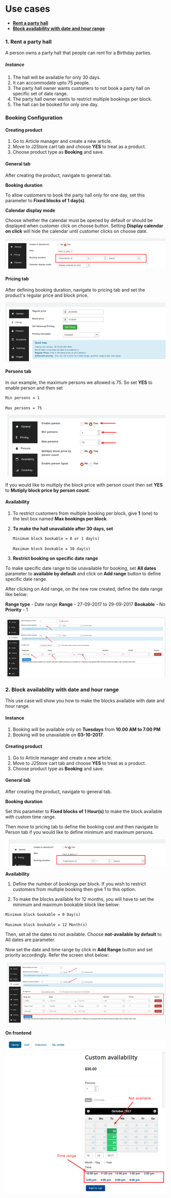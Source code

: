 # Use cases

* **[Rent a party hall](#rent-party-hall)**
* **[Block availability with date and hour range](#custom-date-time-range)**

<a name="rent-party-hall"></a>
### 1. Rent a party hall

A person owns a party hall that people can rent for a Birthday parties. 

##### Instance

1. The hall will be available for only 30 days.
1. It can accommodate upto 75 people.
2. The party hall owner wants customers to not book a party hall on specific set of date range. 
3. The party hall owner wants to restrict multiple bookings per block.
4. The hall can be booked for only one day.

### Booking Configuration

#### Creating product

1. Go to Article manager and create a new article.
2. Move to J2Store cart tab and choose **YES** to treat as a product.
3. Choose product type as **Booking** and save.

#### General tab

After creating the product, navigate to general tab.

**Booking duration**

To allow customers to book the party hall only for one day, set this parameter to **Fixed blocks of 1 day(s)**.

**Calendar display mode**

Choose whether the calendar must be opened by default or should be displayed when customer click on choose button. Setting **Display calendar on click** will hide the calendar until customer clicks on choose date.

![](./assets/images/usecase1-booking-duration.png)

#### Pricing tab

After defining booking duration, navigate to pricing tab and set the product's regular price and block price.

![](./assets/images/usecase1-booking-pricing.png)

#### Persons tab

In our example, the maximum persons we allowed is 75. So set **YES** to enable person and then set

```
Min persons = 1

Max persons = 75
```
![](./assets/images/usecase1-booking-person.png)

If you would like to multiply the block price with person count then set **YES** to **Mutiply block price by person count**.

#### Availability

1. To restrict customers from multiple booking per block, give **1** (one) to the text box named **Max bookings per block**.

2. **To make the hall unavailable after 30 days, set**

   ```
   Minimum block bookable = 0 or 1 day(s)

   Maximum block bookable = 30 day(s)
   ```

3. **Restrict booking on specific date range**

 To make specific date range to be unavailable for booking, set **All dates** parameter to **available by default** and click on **Add range** button to define specific date range.

 After clicking on Add range, on the new row created, define the date range like below:
 
 **Range type** - Date range
 **Range** - 27-09-2017 to 29-09-2017
 **Bookable** - No
 **Priority** - 1
 
 ![](./assets/images/usecase1-booking-availability.png)
 
<a name="custom-date-time-range"></a>
### 2. Block availability with date and hour range

This use case will show you how to make the blocks available with date and hour range.

#### Instance

1. Booking will be available only on **Tuesdays** from **10.00 AM to 7.00 PM**
2. Booking will be unavailable on **03-10-2017**.

#### Creating product

1. Go to Article manager and create a new article.
2. Move to J2Store cart tab and choose **YES** to treat as a product.
3. Choose product type as **Booking** and save.

#### General tab

After creating the product, navigate to general tab.

**Booking duration**

Set this parameter to **Fixed blocks of 1 Hour(s)** to make the block available with custom time range.

Then move to pricing tab to define the booking cost and then navigate to Person tab if you would like to define minimum and maximum persons.

![](./assets/images/usecase2-booking-duration.png)

**Availability**

1. Define the number of bookings per block. If you wish to restrict customers from multiple booking then give 1 to this option.

2. To make the blocks available for 12 months, you will have to set the minimum and maximum bookable block like below:

```
Minimum block bookable = 0 Day(s)

Maximum block bookable = 12 Month(s)
```

Then, set all the dates to not available. Choose **not-available by default** to All dates are parameter.

Now set the date and time range by click in **Add Range** button and set priority accordingly. Refer the screen shot below:

![](./assets/images/usecase2-booking-availability.png)

**On frontend**

![](./assets/images/usecase2-booking-demo.png)